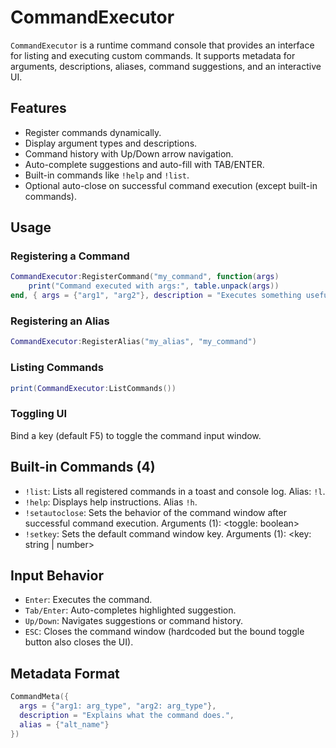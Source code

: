 # CommandExecutor

`CommandExecutor` is a runtime command console that provides an interface for listing and executing custom commands. It supports metadata for arguments, descriptions, aliases, command suggestions, and an interactive UI.

## Features

- Register commands dynamically.
- Display argument types and descriptions.
- Command history with Up/Down arrow navigation.
- Auto-complete suggestions and auto-fill with TAB/ENTER.
- Built-in commands like `!help` and `!list`.
- Optional auto-close on successful command execution (except built-in commands).

## Usage

### Registering a Command

```lua
CommandExecutor:RegisterCommand("my_command", function(args)
    print("Command executed with args:", table.unpack(args))
end, { args = {"arg1", "arg2"}, description = "Executes something useful.", alias = {"alias1", "alias2"} })
```

### Registering an Alias

```lua
CommandExecutor:RegisterAlias("my_alias", "my_command")
```

### Listing Commands

```lua
print(CommandExecutor:ListCommands())
```

### Toggling UI

Bind a key (default F5) to toggle the command input window.

## Built-in Commands (4)

- `!list`: Lists all registered commands in a toast and console log. Alias: `!l`.
- `!help`: Displays help instructions. Alias `!h`.
- `!setautoclose`: Sets the behavior of the command window after successful command execution. Arguments (1): <toggle: boolean>
- `!setkey`: Sets the default command window key. Arguments (1): <key: string | number>

## Input Behavior

- `Enter`: Executes the command.
- `Tab/Enter`: Auto-completes highlighted suggestion.
- `Up/Down`: Navigates suggestions or command history.
- `ESC`: Closes the command window (hardcoded but the bound toggle button also closes the UI).

## Metadata Format

```lua
CommandMeta({
  args = {"arg1: arg_type", "arg2: arg_type"},
  description = "Explains what the command does.",
  alias = {"alt_name"}
})
```

